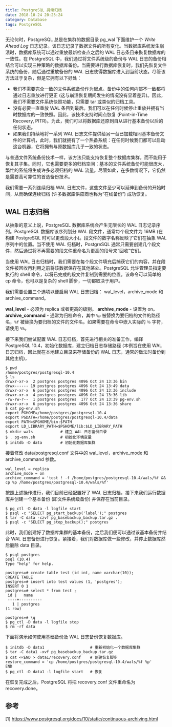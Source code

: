 ```yaml
---
title: PostgreSQL 持续归档
date: 2018-10-24 20:25:24
category: Database
tags: PostgreSQL
---
```


无论何时，PostgreSQL 总是在集群的数据目录 pg_wal 下面维护一个 _Write Ahead Log_ 日志记录。该日志记录了数据文件的所有变化。当数据库系统发生崩溃时，数据库系统可以通过重放最新检查点之后的 WAL 日志条目来恢复数据库的一致性。在 PostgreSQL 中，我们通过将文件系统级的备份与 WAL 日志的备份相结合可以实现三种策略的数据库备份。当需要进行数据库恢复时，我们先恢复文件系统的备份，随后通过重放备份的 WAL 日志使得数据库进入到当前状态。尽管该方法过于复杂，但是它拥有以下好处：

* 我们不需要完全一致的文件系统备份作为起点。备份中的任何内部不一致都将通过日志重放进行更正 (这与崩溃恢复期间发生的情况没有显着差异)。因此，我们不需要文件系统快照功能，只需要 tar 或类似的归档工具。
* 没有必要一直重放 WAL 条目到最后。我们可以在任何时候停止重放并拥有当时数据库的一致快照。因此，该技术支持时间点恢复 (Point-in-Time Recovery, PITR)。为此，我们可以将数据库还原到自从进行基本备份以后的任何状态。
* 如果我们持续地将一系列 WAL 日志文件提供给另一台已加载相同基本备份文件的计算机，此时，我们就拥有了一个热备系统：在任何时候我们都可以启动这台机器，它将拥有与原数据库几乎一致的状态。

与普通文件系统备份技术一样，该方法只能支持恢复整个数据库集群，而不能用于恢复其子集。同时，它也需要更多的归档空间：基本的文件系统备份可能很庞大，繁忙的系统将生成许多必须归档的 WAL 流量。尽管如此，在多数情况下，它仍然是需要高可靠性的首选备份技术。

我们需要一系列连续归档 WAL 日志文件，这些文件至少可以延伸到备份的开始时间，从而确保连续归档 (许多数据库供应商也称为“在线备份”) 成功恢复。

<!-- more -->

## WAL 日志归档

从抽象的意义上说，PostgreSQL 数据库系统会产生无限长的 WAL 日志记录序列。PostgreSQL 数据库该序列划分 WAL 段文件，通常每个段文件为 16MB (在构建 PostgreSQL 时可以更改段大小)。段文件的数字名称反映了它们在抽象 WAL 序列中的位置。当不使用 WAL 归档时，PostgreSQL 通常只需要创建几个段文件，然后通过将不再需要的段文件重命名为更高的段号来“回收”它们。

当使用 WAL 日志归档时，我们需要在每个段文件填充后捕获它们的内容，并在段文件被回收再利用之前将该数据保存在其他某处。PostgreSQL 允许管理员指定要执行的 shell 命令，以将已完成的段文件复制到需要的位置。该命令可以简单的 cp 命令，也可以是复杂的 shell 脚步，一切都取决于用户。

我们需要设置三个选项以便启用 WAL 日志归档： wal_level，archive_mode 和 archive_command。

__wal_level__ - 必须为 replica 或者更高的级别。
__archive_mode__ - 设置为 on。
__archive_command__ - 通常为归档命令，其中 `%p` 被替换为要归档的文件的路径名，`%f` 被替换为要归档的文件的文件名。如果需要在命令中嵌入实际的 `％` 字符，请使用 `%%`。


接下来我们尝试配置 WAL 日志归档，首先进行相关的准备工作，编译 PostgreSQL 10.4，初始化数据库，建立归档日志存储路径 (本例旨在使用 WAL 日志归档，因此就在本地建立目录来存储备份的 WAL 日志，通常的做法时备份到其他主机)，

```
$ pwd
/home/postgres/postgresql-10.4
$ ls
drwxr-xr-x  2 postgres postgres 4096 Oct 24 13:36 bin
drwx------ 19 postgres postgres 4096 Oct 24 13:49 data
drwxr-xr-x  6 postgres postgres 4096 Oct 24 13:36 include
drwxr-xr-x  4 postgres postgres 4096 Oct 24 13:36 lib
-rw-rw-r--  1 postgres postgres  177 Oct 24 13:39 pg-env.sh
drwxr-xr-x  6 postgres postgres 4096 Oct 24 13:36 share
$ cat pg-env.sh
export PGHOME=/home/postgres/postgresql-10.4
export PGDATA=/home/postgres/postgresql-10.4/data
export PATH=$PGHOME/bin:$PATH
export LD_LIBRARY_PATH=$PGHOME/lib:$LD_LIBRARY_PATH
$ mkdir wals            # 建立 WAL 日志备份目录
$ . pg-env.sh           # 初始化环境变量
$ initdb -D data        # 初始化数据库集群
```

接着修改 data/postgresql.conf 文件中的 wal_level，archive_mode 和 archive_command 参数。

```
wal_level = replica
archive_mode = on
archive_command = 'test ! -f /home/postgres/postgresql-10.4/wals/%f && cp %p /home/postgres/postgresql-10.4/wals/%f'
```

按照上述操作进行，我们目前已经配置好了 WAL 日志归档，接下来我们运行数据库并创建一个基本备份 (即文件系统级备份) 并保存在当前目录。

```
$ pg_ctl -D data -l logfile start
$ psql -c "SELECT pg_start_backup('label');" postgres
$ tar -C data -czvf pg_basebackup_backup.tar.gz .
$ psql -c "SELECT pg_stop_backup();" postgres
```

此时，我们创建好了数据库集群的基本备份，之后我们便可以通过该基本备份并结合 WAL 日志备份进行恢复。紧接着，我们对数据库做一些修改，并停止数据库然后删除 data 目录。

```
$ psql postgres
psql (10.4)
Type "help" for help.

postgres=# create table test (id int, name varchar(10));
CREATE TABLE
postgres=# insert into test values (1, 'postgres');
INSERT 0 1
postgres=# select * from test ;
 id |   name
 ----+----------
   1 | postgres
(1 row)

postgres=# \q
$ pg_ctl -D data -l logfile stop
$ rm -rf data
```

下面将演示如何使用基础备份及 WAL 日志备份恢复数据库。

``` shell
$ initdb -D data1                    # 重新初始化一个数据库集群
$ tar -C data1 -xvf pg_basebackup_backup.tar.gz
$ cat <<END > data1/recovery.conf    # 创建恢复脚步
restore_command = 'cp /home/postgres/postgresql-10.4/wals/%f %p'
END
$ pg_ctl -D data1 -l logfile start   # 恢复
```

在恢复完成之后，PostgreSQL 将把 recovery.conf 文件重命名为 recovery.done。


## 参考

[1] https://www.postgresql.org/docs/10/static/continuous-archiving.html
